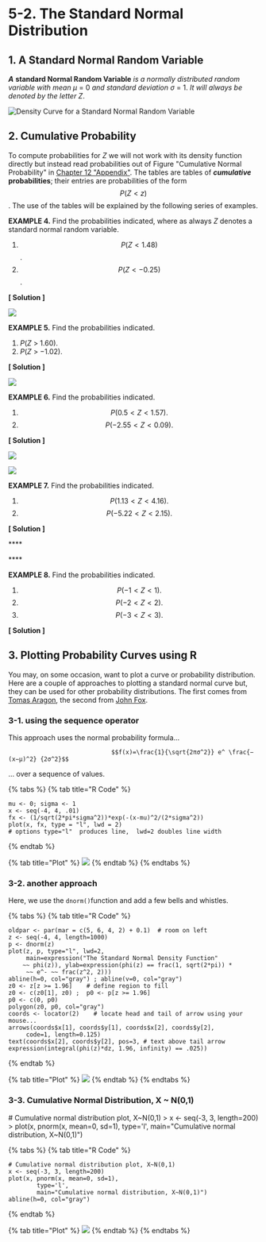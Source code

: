 # 5-2. The Standard Normal Distribution

## 1. A Standard Normal Random Variable 

_**A**_ **standard Normal Random Variable** _is a normally distributed random variable with mean_ _μ_ = 0 _and standard deviation_ _σ_ = 1. _It will always be denoted by the letter_ _Z_.

![Density Curve for a Standard Normal Random Variable](../.gitbook/assets/image%20%2861%29.png)

## 2. Cumulative Probability

 To compute probabilities for _Z_ we will not work with its density function directly but instead read probabilities out of Figure  "Cumulative Normal Probability" in [Chapter 12 "Appendix"](https://saylordotorg.github.io/text_introductory-statistics/s16-appendix.html). The tables are tables of _**cumulative**_ **probabilities**; their entries are probabilities of the form $$P(Z<z)$$ . The use of the tables will be explained by the following series of examples.



**EXAMPLE 4.** Find the probabilities indicated, where as always _Z_ denotes a standard normal random variable.

1. $$P(Z < 1.48)$$ .
2. $$P(Z< −0.25)$$ .

**\[ Solution \]**

![](../.gitbook/assets/image%20%2849%29.png)



**EXAMPLE 5.**  Find the probabilities indicated.

1. _P_\(_Z_ &gt; 1.60\).
2. _P_\(_Z_ &gt; −1.02\).

**\[ Solution \]**

![](../.gitbook/assets/image%20%289%29.png)



**EXAMPLE 6.**  Find the probabilities indicated.

1. $$P(0.5<Z<1.57).$$ 
2. $$P(−2.55<Z<0.09).$$ 

**\[ Solution \]**

![](../.gitbook/assets/image%20%2827%29.png)



![](../.gitbook/assets/image%20%2850%29.png)





**EXAMPLE 7.**  Find the probabilities indicated.

1. $$P(1.13<Z<4.16).$$ 
2. $$P(−5.22<Z<2.15).$$ 

**\[ Solution \]**

\*\*\*\*

\*\*\*\*

**EXAMPLE 8.**  Find the probabilities indicated.

1. $$P(−1<Z<1).$$ 
2. $$P(−2<Z<2).$$ 
3. $$P(−3<Z<3).$$ 

**\[ Solution \]**



## 3. Plotting Probability Curves using R

You may, on some occasion, want to plot a curve or probability distribution. Here are a couple of approaches to plotting a standard normal curve but, they can be used for other probability distributions. The first comes from [Tomas Aragon](http://medepi.com/), the second from [John Fox](http://socserv.mcmaster.ca/jfox/Courses/UCLA/index.html).

### 3-1. using the sequence operator

This approach uses the normal probability formula…

                                 $$f(x)=\frac{1}{\sqrt{2πσ^2}} e^ \frac{−(x−μ)^2} {2σ^2}$$ 

… over a sequence of values.

{% tabs %}
{% tab title="R Code" %}
```text
mu <- 0; sigma <- 1 
x <- seq(-4, 4, .01) 
fx <- (1/sqrt(2*pi*sigma^2))*exp(-(x-mu)^2/(2*sigma^2))
plot(x, fx, type = "l", lwd = 2)  
# options type="l"  produces line,  lwd=2 doubles line width
```
{% endtab %}

{% tab title="Plot" %}
![](../.gitbook/assets/image%20%2818%29.png)
{% endtab %}
{% endtabs %}

### 3-2. another approach

Here, we use the `dnorm()`function and add a few bells and whistles.

{% tabs %}
{% tab title="R Code" %}
```text
oldpar <- par(mar = c(5, 6, 4, 2) + 0.1)  # room on left
z <- seq(-4, 4, length=1000) 
p <- dnorm(z)
plot(z, p, type="l", lwd=2, 
     main=expression("The Standard Normal Density Function"
    ~~ phi(z)), ylab=expression(phi(z) == frac(1, sqrt(2*pi)) *
     ~~ e^- ~~ frac(z^2, 2)))
abline(h=0, col="gray") ; abline(v=0, col="gray")
z0 <- z[z >= 1.96]    # define region to fill
z0 <- c(z0[1], z0) ;  p0 <- p[z >= 1.96]
p0 <- c(0, p0)
polygon(z0, p0, col="gray")
coords <- locator(2)    # locate head and tail of arrow using your mouse...
arrows(coords$x[1], coords$y[1], coords$x[2], coords$y[2], 
     code=1, length=0.125)
text(coords$x[2], coords$y[2], pos=3, # text above tail arrow
expression(integral(phi(z)*dz, 1.96, infinity) == .025))
```
{% endtab %}

{% tab title="Plot" %}
![](../.gitbook/assets/image%20%2888%29.png)
{% endtab %}
{% endtabs %}

### 3-3. Cumulative Normal Distribution, X ~ N\(0,1\)

 \# Cumulative normal distribution plot, X~N\(0,1\) &gt; x &lt;- seq\(-3, 3, length=200\) &gt; plot\(x, pnorm\(x, mean=0, sd=1\), type='l', main="Cumulative normal distribution, X~N\(0,1\)"\)

{% tabs %}
{% tab title="R Code" %}
```text
# Cumulative normal distribution plot, X~N(0,1) 
x <- seq(-3, 3, length=200) 
plot(x, pnorm(x, mean=0, sd=1), 
        type='l', 
        main="Cumulative normal distribution, X~N(0,1)")
abline(h=0, col="gray")
```
{% endtab %}

{% tab title="Plot" %}
![](../.gitbook/assets/image%20%2870%29.png)
{% endtab %}
{% endtabs %}

